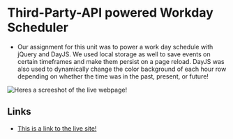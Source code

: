 # Third-Party-API powered Workday Scheduler

* Our assignment for this unit was to power a work day schedule with jQuery and DayJS. We used local storage as well to save events on certain timeframes and make them persist on a page reload. DayJS was also used to dynamically change the color background of each hour row depending on whether the time was in the past, present, or future! 

![Heres a screeshot of the live webpage!]()

## Links 

* [This is a link to the live site!](https://jacobdnelsonstone.github.io/third-party-API-work-day-scheduler/)
